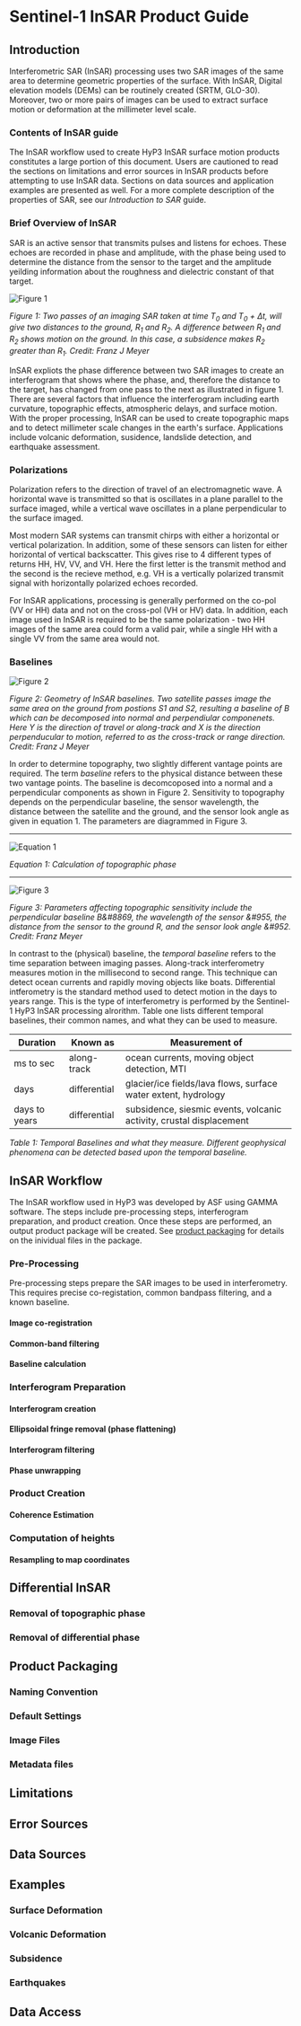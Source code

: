 # Sentinel-1 InSAR Product Guide

## Introduction
Interferometric SAR (InSAR) processing uses two SAR images of the same area to determine geometric properties of the surface. With InSAR, Digital elevation models (DEMs) can be routinely created (SRTM, GLO-30). Moreover, two or more pairs of images can be used to extract surface motion or deformation at the millimeter level scale.

### Contents of InSAR guide
The InSAR workflow used to create HyP3 InSAR surface motion products constitutes a large portion of this document.  Users are cautioned to read the sections on limitations and error sources in InSAR products before attempting to use InSAR data. Sections on data sources and application examples are presented as well.  For a more complete description of the properties of SAR, see our *Introduction to SAR* guide. 

### Brief Overview of InSAR
SAR is an active sensor that transmits pulses and listens for echoes. These echoes are recorded in phase and amplitude, with the phase being used to determine the distance from the sensor to the target and the amplitude yeilding information about the roughness and dielectric constant of that target.

![Figure 1](../images/phase_diff.png "Difference in range shows movement of the surface imaged")

*Figure 1: Two passes of an imaging SAR taken at time T<sub>0</sub> and T<sub>0</sub> + ∆t, will give two distances to the ground, R<sub>1</sub> and R<sub>2</sub>.  A difference between R<sub>1</sub> and R<sub>2</sub> shows motion on the ground.  In this case, a subsidence makes R<sub>2</sub> greater than R<sub>1</sub>.  Credit: Franz J Meyer*

InSAR expliots the phase difference between two SAR images to create an interferogram that shows where the phase, and, therefore the distance to the target, has changed from one pass to the next as illustrated in figure 1.  There are several factors that influence the interferogram including earth curvature, topographic effects, atmospheric delays, and surface motion.  With the proper processing, InSAR can be used to create topographic maps and to detect millimeter scale changes in the earth's surface. Applications include volcanic deformation, susidence, landslide detection, and earthquake assessment.

### Polarizations
Polarization refers to the direction of travel of an electromagnetic wave.  A horizontal wave is transmitted so that is oscillates in a plane parallel to the surface imaged, while a vertical wave oscillates in a plane perpendicular to the surface imaged. 

Most modern SAR systems can transmit chirps with either a horizontal or vertical polarization.  In addition, some of these sensors can listen for either horizontal of vertical backscatter.  This gives rise to 4 different types of returns HH, HV, VV, and VH. Here the first letter is the transmit method and the second is the recieve method, e.g. VH is a vertically polarized transmit signal with horizontally polarized echoes recorded. 

For InSAR applications, processing is generally performed on the co-pol (VV or HH) data and not on the cross-pol (VH or HV) data.  In addition, each image used in InSAR is required to be the same polarization - two HH images of the same area could form a valid pair, while a single HH with a single VV from the same area would not.

### Baselines

![Figure 2](../images/baseline.png "Geometry of InSAR Baselines.")

*Figure 2: Geometry of InSAR baselines. Two satellite passes image the same area on the ground from postions S1 and S2, resulting a baseline of B which can be decomposed into normal and perpendiular componenets.  Here Y is the direction of travel or *along-track* and X is the direction perpenducular to motion, referred to as the *cross-track* or *range* direction.   Credit: Franz J Meyer*

In order to determine topography, two slightly different vantage points are required.  The term *baseline* refers to the physical distance between these two vantage points. The baseline is decomcoposed into a normal and a perpendicular components as shown in Figure 2.  Sensitivity to topography depends on the perpendicular baseline, the sensor wavelength, the distance between the satellite and the ground, and the sensor look angle as given in equation 1.  The parameters are diagrammed in Figure 3. 

--------

![Equation 1](../images/phi_topo_eq.png "Equation 1: Calculation of topographic phase")

*Equation 1: Calculation of topographic phase*

--------


![Figure 3](../images/baseline2.png "Parameters Affecting Topographic Sensitivity")

*Figure 3: Parameters affecting topographic sensitivity include the perpendicular baseline B&#8869, the wavelength  of the sensor &#955, the distance from the sensor to the ground R, and the sensor look angle &#952. Credit: Franz Meyer*

In contrast to the (physical) baseline, the *temporal baseline* refers to the time separation between imaging passes.  Along-track interferometry measures motion in the millisecond to second range.  This technique can detect ocean currents and rapidly moving objects like boats.  Differential intferometry is the standard method used to detect motion in the days to years range.  This is the type of interferometry is performed by the Sentinel-1 HyP3 InSAR processing alrorithm.  Table one lists different temporal baselines, their common names, and what they can be used to measure.  

|Duration | Known as | Measurement of | 
|---------|----------|----------------|
| ms to sec | along-track | ocean currents, moving object detection, MTI | 
| days | differential | glacier/ice fields/lava flows, surface water extent, hydrology |
| days to years | differential | subsidence, siesmic events, volcanic activity, crustal displacement | 

*Table 1: Temporal Baselines and what they measure. Different geophysical phenomena can be detected based upon the temporal baseline.*

## InSAR Workflow

The InSAR workflow used in HyP3 was developed by ASF using GAMMA software.  The steps include pre-processing steps, interferogram preparation, and product creation.  Once these steps are performed, an output product package will be created.  See [product packaging](#product-packaging) for details on the inividual files in the package.  

### Pre-Processing

Pre-processing steps prepare the SAR images to be used in interferometry.  This requires precise co-registation, common bandpass filtering, and a known baseline.

#### Image co-registration

#### Common-band filtering

#### Baseline calculation

### Interferogram Preparation
#### Interferogram creation
#### Ellipsoidal fringe removal (phase flattening)
#### Interferogram filtering
#### Phase unwrapping

### Product Creation
#### Coherence Estimation

### Computation of heights
#### Resampling to map coordinates

## Differential InSAR
### Removal of topographic phase
### Removal of differential phase

## Product Packaging
### Naming Convention
### Default Settings
### Image Files
### Metadata files

## Limitations
## Error Sources
## Data Sources

## Examples
### Surface Deformation 
### Volcanic Deformation
### Subsidence
### Earthquakes

## Data Access

